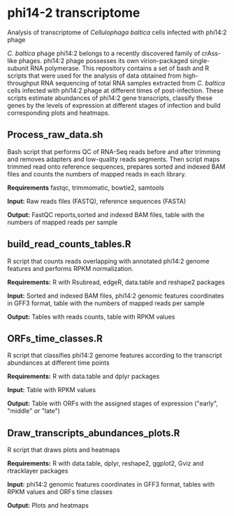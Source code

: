 # phi14-2 transcriptome
Analysis of transcriptome of _Cellulophaga baltica_ cells infected with phi14:2 phage

_C. baltica_ phage phi14:2 belongs to a recently discovered family of crAss-like phages. phi14:2 phage possesses its own virion-packaged single-subunit RNA polymerase.
This repository contains a set of bash and R scripts that were used for the analysis of data obtained from high-throughput RNA sequencing of total RNA samples extracted from _C. baltica_ cells infected with phi14:2 phage at different times of post-infection.
These scripts estimate abundances of phi14:2 gene transcripts, classify these genes by the levels of expression at different stages of infection and build corresponding plots and heatmaps.

## Process_raw_data.sh
Bash script that performs QC of RNA-Seq reads before and after trimming and removes adapters and low-quality reads segments. Then script maps trimmed read onto reference sequences, prepares sorted and indexed BAM files and counts the numbers of mapped reads in each library.

**Requirements** fastqc, trimmomatic, bowtie2, samtools

**Input:** Raw reads files (FASTQ), reference sequences (FASTA)

**Output:** FastQC reports,sorted and indexed BAM files, table with the numbers of mapped reads per sample

## build_read_counts_tables.R
R script that counts reads overlapping with annotated phi14:2 genome features and performs RPKM normalization.

**Requirements:** R with Rsubread, edgeR, data.table and reshape2 packages

**Input:** Sorted and indexed BAM files, phi14:2 genomic features coordinates in GFF3 format, table with the numbers of mapped reads per sample

**Output:** Tables with reads counts, table with RPKM values

## ORFs_time_classes.R
R script that classifies phi14:2 genome features according to the transcript abundances at different time points

**Requirements:** R with data.table and dplyr packages

**Input:** Table with RPKM values

**Output:** Table with ORFs with the assigned stages of expression ("early", "middle" or "late")

## Draw_transcripts_abundances_plots.R
R script that draws plots and heatmaps

**Requirements:** R with data.table, dplyr, reshape2, ggplot2, Gviz and rtracklayer packages

**Input:** phi14:2 genomic features coordinates in GFF3 format, tables with RPKM values and ORFs time classes

**Output:** Plots and heatmaps
